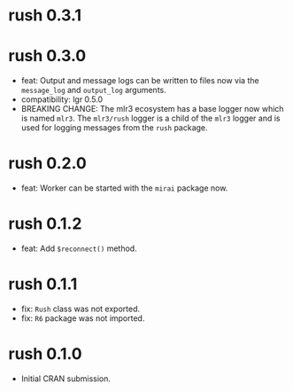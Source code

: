 # rush 0.3.1

# rush 0.3.0

* feat: Output and message logs can be written to files now via the `message_log` and `output_log` arguments.
* compatibility: lgr 0.5.0
* BREAKING CHANGE: The mlr3 ecosystem has a base logger now which is named `mlr3`.
  The `mlr3/rush` logger is a child of the `mlr3` logger and is used for logging messages from the `rush` package.

# rush 0.2.0

* feat: Worker can be started with the `mirai` package now.

# rush 0.1.2

* feat: Add `$reconnect()` method.

# rush 0.1.1

* fix: `Rush` class was not exported.
* fix:  `R6` package was not imported.

# rush 0.1.0

* Initial CRAN submission.
